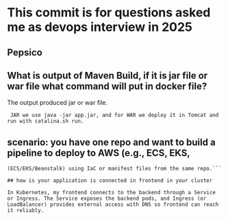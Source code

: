 # This commit is for questions asked me as devops interview in 2025

## Pepsico

## What is output of Maven Build, if it is jar file or war file what command will put in docker file?

The output produced jar or war file.

``` JAR we use java -jar app.jar, and for WAR we deploy it in Tomcat and run with catalina.sh run.``` 

## scenario: you have one repo and want to build a pipeline to deploy to AWS (e.g., ECS, EKS, 

``` In a single repo, I build a pipeline where code commit triggers a build, Docker image is created and pushed to ECR, then deployed to AWS 
(ECS/EKS/Beanstalk) using IaC or manifest files from the same repo.```

## how is your application is connected in frontend in your cluster

In Kubernetes, my frontend connects to the backend through a Service or Ingress. The Service exposes the backend pods, and Ingress (or LoadBalancer) provides external access with DNS so frontend can reach it reliably.

